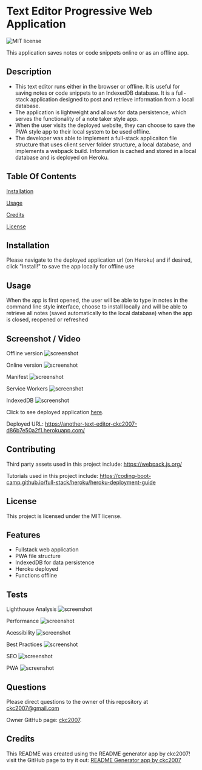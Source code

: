 # Text Editor Progressive Web Application

![MIT license](https://img.shields.io/badge/license-MIT-blue.svg)

This application saves notes or code snippets online or as an offline app.

## Description

- This text editor runs either in the browser or offline. It is useful for saving notes or code snippets to an IndexedDB database. It is a full-stack application designed to post and retrieve information from a local database.
- The application is lightweight and allows for data persistence, which serves the functionality of a note taker style app.
- When the user visits the deployed website, they can choose to save the PWA style app to their local system to be used offline.
- The developer was able to implement a full-stack applicaiton file structure that uses client server folder structure, a local database, and implements a webpack build. Information is cached and stored in a local database and is deployed on Heroku.

## Table Of Contents

[Installation](#installation)

[Usage](#usage)

[Credits](#credits)

[License](#license)

## Installation

Please navigate to the deployed application url (on Heroku) and if desired, click "Install!" to save the app locally for offline use

## Usage

When the app is first opened, the user will be able to type in notes in the command line style interface, choose to install locally and will be able to retrieve all notes (saved automatically to the local database) when the app is closed, reopened or refreshed

## Screenshot / Video

Offline version
![screenshot](./assets/images/Screen%20Shot%202023-07-17%20at%204.22.11%20PM.png)

Online version
![screenshot](./assets/images/Screen%20Shot%202023-07-17%20at%204.20.35%20PM.png)

Manifest
![screenshot](./assets/images/Screen%20Shot%202023-07-17%20at%204.20.51%20PM.png)

Service Workers
![screenshot](./assets/images/Screen%20Shot%202023-07-17%20at%204.21.00%20PM.png)

IndexedDB
![screenshot](./assets/images/Screen%20Shot%202023-07-17%20at%204.21.18%20PM.png)

Click to see deployed application
[here](https://another-text-editor-ckc2007-d86b7e50a2f1.herokuapp.com/).

Deployed URL: https://another-text-editor-ckc2007-d86b7e50a2f1.herokuapp.com/

## Contributing

Third party assets used in this project include:
https://webpack.js.org/

Tutorials used in this project include:
https://coding-boot-camp.github.io/full-stack/heroku/heroku-deployment-guide

## License

This project is licensed under the MIT license.

## Features

- Fullstack web application
- PWA file structure
- IndexedDB for data persistence
- Heroku deployed
- Functions offline

## Tests

Lighthouse Analysis
![screenshot](./assets/images/Screen%20Shot%202023-07-17%20at%205.08.32%20PM.png)

Performance
![screenshot](./assets/images/performance.png)

Acessibility
![screenshot](./assets/images/accessibility.png)

Best Practices
![screenshot](./assets/images/best%20practices.png)

SEO
![screenshot](./assets/images/seo.png)

PWA
![screenshot](./assets/images/pwa.png)


## Questions

Please direct questions to the owner of this repository at ckc2007@gmail.com

Owner GitHub page:
[ckc2007](https://github.com/ckc2007).

## Credits

This README was created using the README generator app by ckc2007!
visit the GitHub page to try it out:
[README Generator app by ckc2007](https://github.com/ckc2007/README-Generator)
